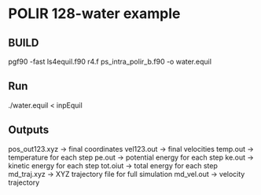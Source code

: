 # POLIR 128-water example

## BUILD
pgf90 -fast ls4equil.f90 r4.f ps_intra_polir_b.f90 -o water.equil

## Run
./water.equil < inpEquil

## Outputs
pos_out123.xyz -> final coordinates
vel123.out -> final velocities
temp.out -> temperature for each step
pe.out -> potential energy for each step
ke.out -> kinetic energy for each step
tot.oiut -> total energy for each step
md_traj.xyz -> XYZ trajectory file for full simulation
md_vel.out -> velocity trajectory

